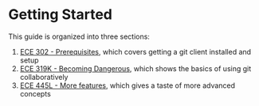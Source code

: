 # Getting Started

This guide is organized into three sections:
1. [ECE 302  - Prerequisites](https://github.com/ECE445L/ECE445L-Git-Bootcamp/blob/main/ECE%20302%20-%20Prerequisites.md), which covers getting a git client installed and setup
2. [ECE 319K - Becoming Dangerous](https://github.com/ECE445L/ECE445L-Git-Bootcamp/blob/main/ECE%20319K%20-%20Becoming%20Dangerous.md), which shows the basics of using git collaboratively
3. [ECE 445L - More features](https://github.com/ECE445L/ECE445L-Git-Bootcamp/blob/main/ECE%20445L%20-%20More%20features.md), which gives a taste of more advanced concepts

